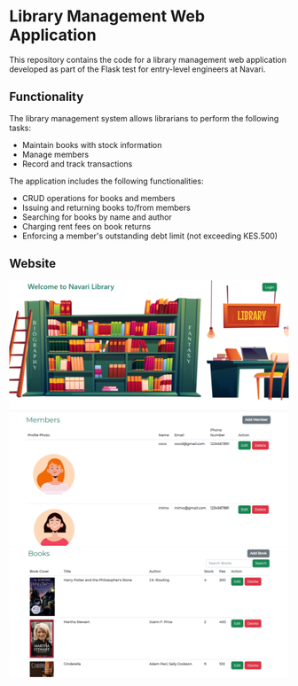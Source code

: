 # Library Management Web Application

This repository contains the code for a library management web application developed as part of the Flask test for entry-level engineers at Navari.

## Functionality

The library management system allows librarians to perform the following tasks:

- Maintain books with stock information
- Manage members
- Record and track transactions

The application includes the following functionalities:

- CRUD operations for books and members
- Issuing and returning books to/from members
- Searching for books by name and author
- Charging rent fees on book returns
- Enforcing a member's outstanding debt limit (not exceeding KES.500)
  
## Website
![Login](screenshots/Screenshot1.png)
![Members](screenshots/Screenshot2.png)
![Books](screenshots/Screenshot3.png)





